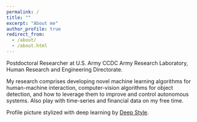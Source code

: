 ```yaml
---
permalink: /
title: ""
excerpt: "About me"
author_profile: true
redirect_from: 
  - /about/
  - /about.html
---
```


Postdoctoral Researcher at U.S. Army CCDC Army Research Laboratory, Human Research and Engineering Directorate.

My research comprises developing novel machine learning algorithms for human-machine interaction, computer-vision algorithms for object detection, and how to leverage them to improve and control autonomous systems. Also play with time-series and financial data on my free time.

Profile picture stylized with deep learning by [Deep Style](https://demos.algorithmia.com/deep-style).

